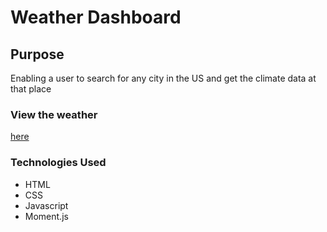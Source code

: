 # Weather Dashboard

## Purpose
Enabling a user to search for any city in the US and get the climate data at that place

### View the weather 
[here]()

### Technologies Used
* HTML
* CSS
* Javascript
* Moment.js

